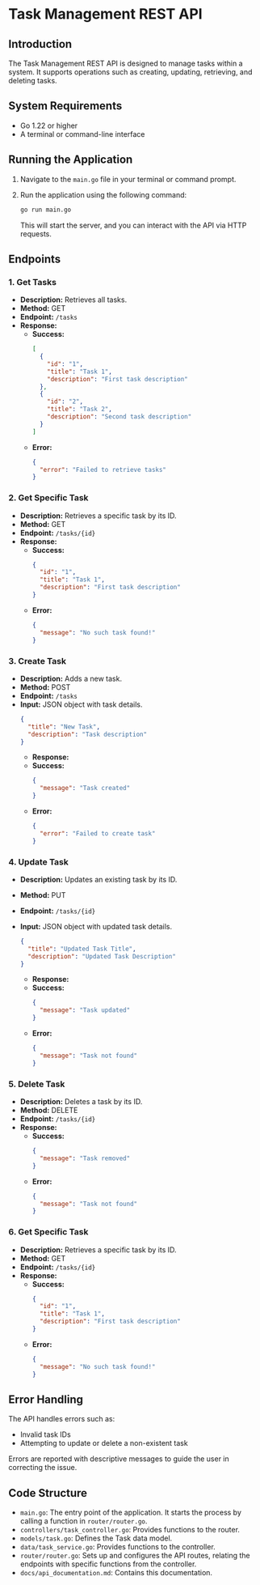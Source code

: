# Task Management REST API

## Introduction
The Task Management REST API is designed to manage tasks within a system. It supports operations such as creating, updating, retrieving, and deleting tasks.

## System Requirements
- Go 1.22 or higher
- A terminal or command-line interface

## Running the Application
1. Navigate to the `main.go` file in your terminal or command prompt.
2. Run the application using the following command:
    ```sh
    go run main.go
    ```

   This will start the server, and you can interact with the API via HTTP requests.

## Endpoints

### 1. Get Tasks
- **Description:** Retrieves all tasks.
- **Method:** GET
- **Endpoint:** `/tasks`
- **Response:**
  - **Success:**
    ```json
    [
      {
        "id": "1",
        "title": "Task 1",
        "description": "First task description"
      },
      {
        "id": "2",
        "title": "Task 2",
        "description": "Second task description"
      }
    ]
    ```
  - **Error:**
    ```json
    {
      "error": "Failed to retrieve tasks"
    }
    ```

### 2. Get Specific Task
- **Description:** Retrieves a specific task by its ID.
- **Method:** GET
- **Endpoint:** `/tasks/{id}`
- **Response:**
  - **Success:**
    ```json
    {
      "id": "1",
      "title": "Task 1",
      "description": "First task description"
    }
    ```
  - **Error:**
    ```json
    {
      "message": "No such task found!"
    }
    ```

### 3. Create Task
- **Description:** Adds a new task.
- **Method:** POST
- **Endpoint:** `/tasks`
- **Input:** JSON object with task details.
  ```json
  {
    "title": "New Task",
    "description": "Task description"
  }
   ```
  - **Response:**
  - **Success:**
    ```json
    {
      "message": "Task created"
    }
    ```
  - **Error:**
    ```json
    {
      "error": "Failed to create task"
    }
    ```

### 4. Update Task
- **Description:** Updates an existing task by its ID.
- **Method:** PUT
- **Endpoint:** `/tasks/{id}`
- **Input:** JSON object with updated task details.
  
  ```json
  {
    "title": "Updated Task Title",
    "description": "Updated Task Description"
  }
   ```
  - **Response:**
  - **Success:**
    ```json
    {
      "message": "Task updated"
    }
    ```
  - **Error:**
    ```json
    {
      "message": "Task not found"
    }
    ```


### 5. Delete Task
- **Description:** Deletes a task by its ID.
- **Method:** DELETE
- **Endpoint:** `/tasks/{id}`
- **Response:**
  - **Success:**
    ```json
    {
      "message": "Task removed"
    }
    ```
  - **Error:**
    ```json
    {
      "message": "Task not found"
    }
    ```

### 6. Get Specific Task
- **Description:** Retrieves a specific task by its ID.
- **Method:** GET
- **Endpoint:** `/tasks/{id}`
- **Response:**
  - **Success:**
    ```json
    {
      "id": "1",
      "title": "Task 1",
      "description": "First task description"
    }
    ```
  - **Error:**
    ```json
    {
      "message": "No such task found!"
    }
    ```

## Error Handling
The API handles errors such as:
- Invalid task IDs
- Attempting to update or delete a non-existent task

Errors are reported with descriptive messages to guide the user in correcting the issue.

## Code Structure
- `main.go`: The entry point of the application. It starts the process by calling a function in `router/router.go`.
- `controllers/task_controller.go`: Provides functions to the router.
- `models/task.go`: Defines the Task data model.
- `data/task_service.go`: Provides functions to the controller.
- `router/router.go`: Sets up and configures the API routes, relating the endpoints with specific functions from the controller.
- `docs/api_documentation.md`: Contains this documentation.
